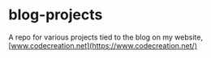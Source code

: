 # blog-projects
A repo for various projects tied to the blog on my website, [www.codecreation.net](https://www.codecreation.net/)
